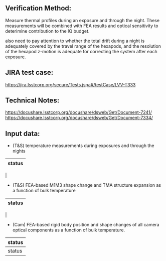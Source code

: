 Verification Method:
---

Measure thermal profiles during an exposure and through the night. These measurements will be combined with FEA results and optical sensitivity to deterimine contribution to the IQ budget.

also need to pay attention to whether the total drift during a night is adequately covered by the travel range of the hexapods, and the resolution of the hexapod z-motion is adequate for correcting the system after each exposure.

JIRA test case:
---
https://jira.lsstcorp.org/secure/Tests.jspa#/testCase/LVV-T333

Technical Notes:
---
https://docushare.lsstcorp.org/docushare/dsweb/Get/Document-7241/
https://docushare.lsstcorp.org/docushare/dsweb/Get/Document-7334/

Input data:
---
* (T&S) temperature measurements during exposures and through the nights

status |
-|
|

* (T&S) FEA-based M1M3 shape change and TMA structure expansion as a function of bulk temperature

status |
-|
|

* (Cam) FEA-based rigid body position and shape changes of all camera optical components as a function of bulk temperature.

status |
-|
status| received (updates needed if available)


